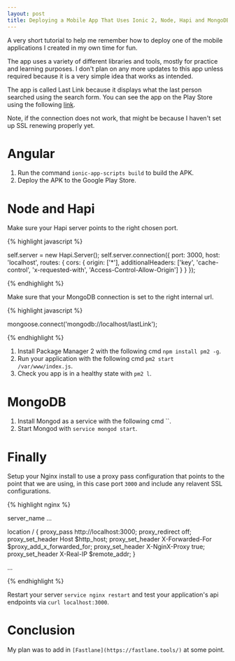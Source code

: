 ```yaml
---
layout: post
title: Deploying a Mobile App That Uses Ionic 2, Node, Hapi and MongoDB
---
```


A very short tutorial to help me remember how to deploy one of the mobile applications I created in my own time for fun. 

The app uses a variety of different libraries and tools, mostly for practice and learning purposes. I don't plan on any more updates to this app unless required because it is a very simple idea that works as intended.

The app is called Last Link because it displays what the last person searched using the search form. You can see the app on the Play Store using the following [link](https://play.google.com/store/apps/details?id=com.ntuanb.lastlink).

Note, if the connection does not work, that might be because I haven't set up SSL renewing properly yet.

# Angular

1. Run the command `ionic-app-scripts build` to build the APK.
1. Deploy the APK to the Google Play Store.

# Node and Hapi

Make sure your Hapi server points to the right chosen port.

{% highlight javascript %}

self.server = new Hapi.Server();
self.server.connection({
    port: 3000, 
    host: 'localhost',
    routes: {
        cors: {
            origin: ['*'],
            additionalHeaders: ['key', 'cache-control', 'x-requested-with', 'Access-Control-Allow-Origin']
        }
    }
});

{% endhighlight %}

Make sure that your MongoDB connection is set to the right internal url.

{% highlight javascript %}

mongoose.connect('mongodb://localhost/lastLink');

{% endhighlight %}

1. Install Package Manager 2 with the following cmd `npm install pm2 -g`.
1. Run your application with the following cmd `pm2 start /var/www/index.js`.
1. Check you app is in a healthy state with `pm2 l`.

# MongoDB

1. Install Mongod as a service with the following cmd ``.
1. Start Mongod with `service mongod start`.

# Finally
Setup your Nginx install to use a proxy pass configuration that points to the point that we are using, in this case port `3000` and include any relavent SSL configurations.

{% highlight nginx %}

server_name ...

location / {
    proxy_pass http://localhost:3000;
    proxy_redirect off;
    proxy_set_header Host $http_host;
    proxy_set_header X-Forwarded-For $proxy_add_x_forwarded_for;
    proxy_set_header X-NginX-Proxy true;
    proxy_set_header X-Real-IP $remote_addr;
}

...

{% endhighlight %}

Restart your server `service nginx restart` and test your application's api endpoints via `curl localhost:3000`.

# Conclusion

My plan was to add in `[Fastlane](https://fastlane.tools/)` at some point.